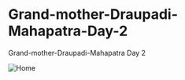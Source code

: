 # Grand-mother-Draupadi-Mahapatra-Day-2
Grand-mother-Draupadi-Mahapatra Day 2


![Home](https://user-images.githubusercontent.com/81384987/208481185-27325cf5-7416-4e5c-9014-5998b56c16dc.jpeg)
